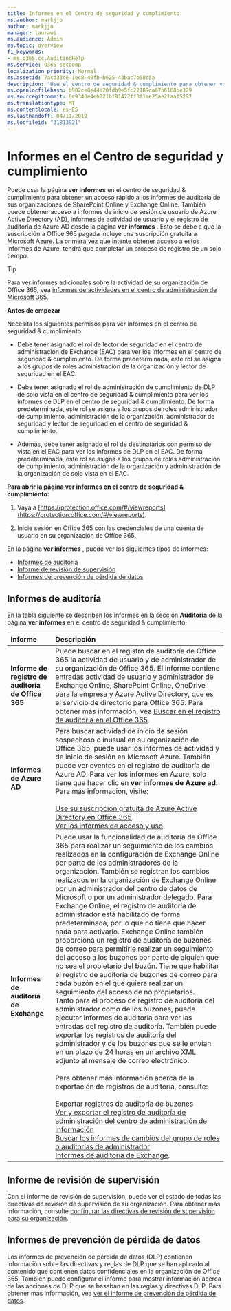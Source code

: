 ```yaml
---
title: Informes en el Centro de seguridad y cumplimiento
ms.author: markjjo
author: markjjo
manager: laurawi
ms.audience: Admin
ms.topic: overview
f1_keywords:
- ms.o365.cc.AuditingHelp
ms.service: O365-seccomp
localization_priority: Normal
ms.assetid: 7acd33ce-1ec8-49fb-b625-43bac7b58c5a
description: 'Use el centro de seguridad & cumplimiento para obtener varios informes para su organización de SharePoint Online y Exchange Online, además de informes de Azure Active Directory.  '
ms.openlocfilehash: b902ce8e44e20fdb9e5fc22189ca07b6168be329
ms.sourcegitcommit: 6c9340e4eb221bf81472ff3f1ae25ae21aaf5297
ms.translationtype: MT
ms.contentlocale: es-ES
ms.lasthandoff: 04/11/2019
ms.locfileid: "31813921"
---
```

# <a name="reports-in-the-security--compliance-center"></a>Informes en el Centro de seguridad y cumplimiento

Puede usar la página **ver informes** en el centro de seguridad & cumplimiento para obtener un acceso rápido a los informes de auditoría de sus organizaciones de SharePoint Online y Exchange Online. También puede obtener acceso a informes de inicio de sesión de usuario de Azure Active Directory (AD), informes de actividad de usuario y el registro de auditoría de Azure AD desde la página **ver informes** . Esto se debe a que la suscripción a Office 365 pagada incluye una suscripción gratuita a Microsoft Azure. La primera vez que intente obtener acceso a estos informes de Azure, tendrá que completar un proceso de registro de un solo tiempo. 
  
> [!TIP]
> Para ver informes adicionales sobre la actividad de su organización de Office 365, vea [informes de actividades en el centro de administración de Microsoft 365](https://support.office.com/article/0d6dfb17-8582-4172-a9a9-aed798150263). 
  
 **Antes de empezar**
  
Necesita los siguientes permisos para ver informes en el centro de seguridad & cumplimiento.
  
- Debe tener asignado el rol de lector de seguridad en el centro de administración de Exchange (EAC) para ver los informes en el centro de seguridad & cumplimiento. De forma predeterminada, este rol se asigna a los grupos de roles administración de la organización y lector de seguridad en el EAC.
    
- Debe tener asignado el rol de administración de cumplimiento de DLP de solo vista en el centro de seguridad & cumplimiento para ver los informes de DLP en el centro de seguridad & cumplimiento. De forma predeterminada, este rol se asigna a los grupos de roles administrador de cumplimiento, administración de la organización, administrador de seguridad y lector de seguridad en el centro de seguridad & cumplimiento.

- Además, debe tener asignado el rol de destinatarios con permiso de vista en el EAC para ver los informes de DLP en el EAC. De forma predeterminada, este rol se asigna a los grupos de roles administración de cumplimiento, administración de la organización y administración de la organización de solo vista en el EAC.
  
 **Para abrir la página ver informes en el centro de seguridad & cumplimiento:**
  
1. Vaya a [https://protection.office.com/#/viewreports](https://protection.office.com/#/viewreports).
    
2. Inicie sesión en Office 365 con las credenciales de una cuenta de usuario en su organización de Office 365.
    
En la página **ver informes** , puede ver los siguientes tipos de informes: 
  
- [Informes de auditoría](#auditing-reports)
- [Informe de revisión de supervisión](#supervisory-review-report)
- [Informes de prevención de pérdida de datos](#data-loss-prevention-reports)
    
## <a name="auditing-reports"></a>Informes de auditoría

En la tabla siguiente se describen los informes en la sección **Auditoría** de la página **ver informes** en el centro de seguridad & cumplimiento. 
  
|**Informe**|**Descripción**|
|:-----|:-----|
|**Informe de registro de auditoría de Office 365** <br/> |Puede buscar en el registro de auditoría de Office 365 la actividad de usuario y de administrador de su organización de Office 365. El informe contiene entradas actividad de usuario y administrador de Exchange Online, SharePoint Online, OneDrive para la empresa y Azure Active Directory, que es el servicio de directorio para Office 365. Para obtener más información, vea [Buscar en el registro de auditoría en el Office 365](search-the-audit-log-in-security-and-compliance.md).  <br/> |
|**Informes de Azure AD** <br/> |Para buscar actividad de inicio de sesión sospechoso o inusual en su organización de Office 365, puede usar los informes de actividad y de inicio de sesión en Microsoft Azure. También puede ver eventos en el registro de auditoría de Azure AD. Para ver los informes en Azure, solo tiene que hacer clic en **ver informes de Azure ad**. Para más información, visite: <br/><br/>[Use su suscripción gratuita de Azure Active Directory en Office 365](use-your-free-azure-ad-subscription-in-office-365.md). <br/> [Ver los informes de acceso y uso](http://go.microsoft.com/fwlink/p/?LinkId=506902).  <br/> |
|**Informes de auditoría de Exchange** <br/> | Puede usar la funcionalidad de auditoría de Office 365 para realizar un seguimiento de los cambios realizados en la configuración de Exchange Online por parte de los administradores de la organización. También se registran los cambios realizados en la organización de Exchange Online por un administrador del centro de datos de Microsoft o por un administrador delegado. Para Exchange Online, el registro de auditoría de administrador está habilitado de forma predeterminada, por lo que no tiene que hacer nada para activarlo. Exchange Online también proporciona un registro de auditoría de buzones de correo para permitirle realizar un seguimiento del acceso a los buzones por parte de alguien que no sea el propietario del buzón. Tiene que habilitar el registro de auditoría de buzones de correo para cada buzón en el que quiera realizar un seguimiento del acceso de no propietarios.  <br/>  Tanto para el proceso de registro de auditoría del administrador como de los buzones, puede ejecutar informes de auditoría para ver las entradas del registro de auditoría. También puede exportar los registros de auditoría del administrador y de los buzones que se le envían en un plazo de 24 horas en un archivo XML adjunto al mensaje de correo electrónico. <br/><br/>Para obtener más información acerca de la exportación de registros de auditoría, consulte:  <br/><br/> [Exportar registros de auditoría de buzones](http://go.microsoft.com/fwlink/p/?LinkID=404104) <br/> [Ver y exportar el registro de auditoría de administración del centro de administración de información](http://go.microsoft.com/fwlink/p/?LinkId=404109) <br/> [Buscar los informes de cambios del grupo de roles o auditorías de administrador](http://go.microsoft.com/fwlink/p/?LinkId=404105) <br/>   [Informes de auditoría de Exchange](http://go.microsoft.com/fwlink/p/?LinkID=395232).  <br/> |
   
## <a name="supervisory-review-report"></a>Informe de revisión de supervisión

Con el informe de revisión de supervisión, puede ver el estado de todas las directivas de revisión de supervisión de su organización. Para obtener más información, consulte [configurar las directivas de revisión de supervisión para su organización](configure-supervision-policies.md).
  
## <a name="data-loss-prevention-reports"></a>Informes de prevención de pérdida de datos

Los informes de prevención de pérdida de datos (DLP) contienen información sobre las directivas y reglas de DLP que se han aplicado al contenido que contienen datos confidenciales en la organización de Office 365. También puede configurar el informe para mostrar información acerca de las acciones de DLP que se basaban en las reglas y directivas DLP. Para obtener más información, vea [ver el informe de prevención de pérdida de datos](view-the-dlp-reports.md).
